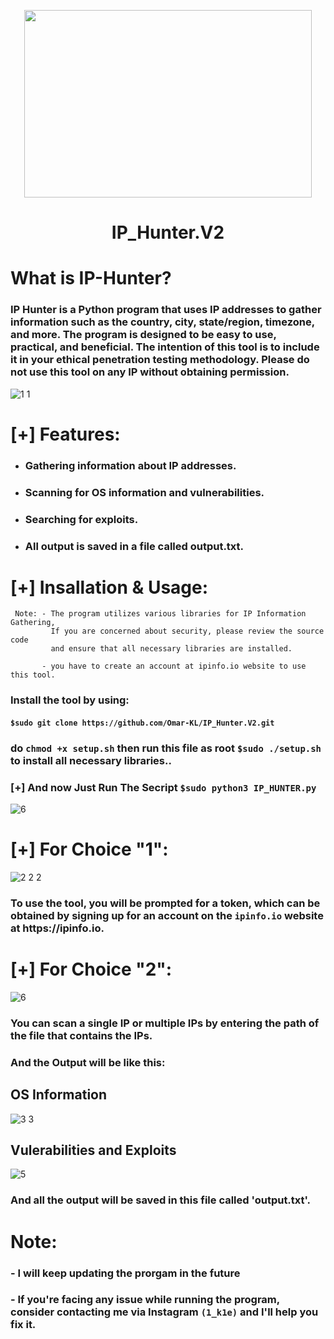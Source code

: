 <p align="center">
  <img width="460" height="300" src="https://user-images.githubusercontent.com/113283571/215259619-01baaa6f-737c-401c-9968-4d4b28664f98.png">
</p>


# <h1 align="center">IP_Hunter.V2</h1>


# What is IP-Hunter?

<h3>IP Hunter is a Python program that uses IP addresses to gather information such as the country, city, state/region, timezone, and more. The program is designed to be easy to use, practical, and beneficial. The intention of this tool is to include it in your ethical penetration testing methodology. Please do not use this tool on any IP without obtaining permission.</h3>


![1 1](https://user-images.githubusercontent.com/113283571/219009266-00e3fd0c-89c8-408e-a388-f72f4859ee35.png)



# [+] Features:

- <h3>Gathering information about IP addresses.</h3>
 
- <h3>Scanning for OS information and vulnerabilities.</h3>

- <h3>Searching for exploits.</h3>

- <h3>All output is saved in a file called output.txt.</h3>
 
    
    
# [+] Insallation & Usage:
     Note: - The program utilizes various libraries for IP Information Gathering, 
             If you are concerned about security, please review the source code  
             and ensure that all necessary libraries are installed.
           
           - you have to create an account at ipinfo.io website to use this tool.

<h3>Install the tool by using:</h3>

<h4><code>$sudo git clone https://github.com/Omar-KL/IP_Hunter.V2.git</code></h4>
  
<h3>do <code>chmod +x setup.sh</code> then run this file as root  <code>$sudo ./setup.sh</code> to install all necessary libraries..</h3>

<h3>[+] And now Just Run The Secript <code>$sudo python3 IP_HUNTER.py</code></h3>

![6](https://user-images.githubusercontent.com/113283571/219006737-b19eed51-ee00-4905-98c6-62865fcb3902.png)
          
# [+] For Choice "1":
![2 2 2](https://user-images.githubusercontent.com/113283571/219007123-56968dce-467d-4167-a5fe-414920be65c4.png)


<h3>To use the tool, you will be prompted for a token, which can be obtained by signing up for an account on the <code>ipinfo.io</code> website at https://ipinfo.io.</h3>

# [+] For Choice "2":

![6](https://user-images.githubusercontent.com/113283571/219012763-5fc9e5ef-840f-4a1f-8672-b0be8d1c9db7.png)



<h3>You can scan a single IP or multiple IPs by entering the path of the file that contains the IPs.</h3>
<h3>And the Output will be like this:</h3>
<h2>OS Information</h2>

![3 3](https://user-images.githubusercontent.com/113283571/219010945-8333f560-c0d9-4ef1-beb2-7d3abf0d49ec.png)

<h2>Vulerabilities and Exploits</h2>


![5](https://user-images.githubusercontent.com/113283571/219011193-d0c14b5c-cfaa-4fc7-8cf3-6a301d6d443f.png)



<h3>And all the output will be saved in this file called 'output.txt'.</h3>


# Note:
<h3>- I will keep updating the prorgam in the future</h3>
<h3>- If you're facing any issue while running the program, consider contacting me via Instagram <code>(1_k1e)</code> and I'll help you fix it.</h3>


